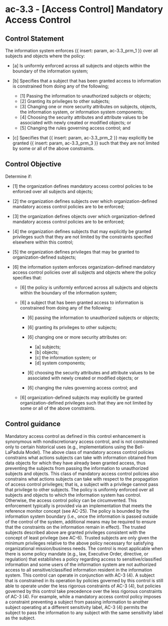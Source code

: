# ac-3.3 - \[Access Control\] Mandatory Access Control

## Control Statement

The information system enforces {{ insert: param, ac-3.3_prm_1 }} over all subjects and objects where the policy:

- \[a\] Is uniformly enforced across all subjects and objects within the boundary of the information system;

- \[b\] Specifies that a subject that has been granted access to information is constrained from doing any of the following;

  - \[1\] Passing the information to unauthorized subjects or objects;
  - \[2\] Granting its privileges to other subjects;
  - \[3\] Changing one or more security attributes on subjects, objects, the information system, or information system components;
  - \[4\] Choosing the security attributes and attribute values to be associated with newly created or modified objects; or
  - \[5\] Changing the rules governing access control; and

- \[c\] Specifies that {{ insert: param, ac-3.3_prm_2 }} may explicitly be granted {{ insert: param, ac-3.3_prm_3 }} such that they are not limited by some or all of the above constraints.

## Control Objective

Determine if:

- \[1\] the organization defines mandatory access control policies to be enforced over all subjects and objects;

- \[2\] the organization defines subjects over which organization-defined mandatory access control policies are to be enforced;

- \[3\] the organization defines objects over which organization-defined mandatory access control policies are to be enforced;

- \[4\] the organization defines subjects that may explicitly be granted privileges such that they are not limited by the constraints specified elsewhere within this control;

- \[5\] the organization defines privileges that may be granted to organization-defined subjects;

- \[6\] the information system enforces organization-defined mandatory access control policies over all subjects and objects where the policy specifies that:

  - \[6\] the policy is uniformly enforced across all subjects and objects within the boundary of the information system;
  - \[6\] a subject that has been granted access to information is constrained from doing any of the following:

    - \[6\] passing the information to unauthorized subjects or objects;
    - \[6\] granting its privileges to other subjects;
    - \[6\] changing one or more security attributes on:

      - \[a\] subjects;
      - \[b\] objects;
      - \[c\] the information system; or
      - \[d\] system components;

    - \[6\] choosing the security attributes and attribute values to be associated with newly created or modified objects; or
    - \[6\] changing the rules governing access control; and

  - \[6\] organization-defined subjects may explicitly be granted organization-defined privileges such that they are not limited by some or all of the above constraints.

## Control guidance

Mandatory access control as defined in this control enhancement is synonymous with nondiscretionary access control, and is not constrained only to certain historical uses (e.g., implementations using the Bell-LaPadula Model). The above class of mandatory access control policies constrains what actions subjects can take with information obtained from data objects for which they have already been granted access, thus preventing the subjects from passing the information to unauthorized subjects and objects. This class of mandatory access control policies also constrains what actions subjects can take with respect to the propagation of access control privileges; that is, a subject with a privilege cannot pass that privilege to other subjects. The policy is uniformly enforced over all subjects and objects to which the information system has control. Otherwise, the access control policy can be circumvented. This enforcement typically is provided via an implementation that meets the reference monitor concept (see AC-25). The policy is bounded by the information system boundary (i.e., once the information is passed outside of the control of the system, additional means may be required to ensure that the constraints on the information remain in effect). The trusted subjects described above are granted privileges consistent with the concept of least privilege (see AC-6). Trusted subjects are only given the minimum privileges relative to the above policy necessary for satisfying organizational mission/business needs. The control is most applicable when there is some policy mandate (e.g., law, Executive Order, directive, or regulation) that establishes a policy regarding access to sensitive/classified information and some users of the information system are not authorized access to all sensitive/classified information resident in the information system. This control can operate in conjunction with AC-3 (4). A subject that is constrained in its operation by policies governed by this control is still able to operate under the less rigorous constraints of AC-3 (4), but policies governed by this control take precedence over the less rigorous constraints of AC-3 (4). For example, while a mandatory access control policy imposes a constraint preventing a subject from passing information to another subject operating at a different sensitivity label, AC-3 (4) permits the subject to pass the information to any subject with the same sensitivity label as the subject.
